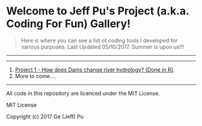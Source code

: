 # Welcome to Jeff Pu's Project (a.k.a. Coding For Fun) Gallery! 
>Here is where you can see a list of coding tools I developed for various purposes.
>Last Updated 05/10/2017. Summer is upon us!!!

---
---

1. [Project 1 - How does Dams change river hydrology? (Done in R)](https://gp86041.github.io/gepuprojects.github.io/project1).
2. More to come....

---
All code in this repository are licenced under the MIT License.

MIT License

Copyright (c) 2017 Ge (Jeff) Pu




